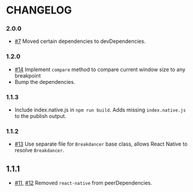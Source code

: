 # CHANGELOG

### 2.0.0

- [#7] Moved certain dependencies to devDependencies.

### 1.2.0

- [#14] Implement `compare` method to compare current window size to any breakpoint
- Bump the dependencies.

### 1.1.3

- Include index.native.js in `npm run build`. Adds missing `index.native.js` to the publish output.

### 1.1.2

- [#13] Use separate file for `Breakdancer` base class, allows React Native to resolve `Breakdancer`.

## 1.1.1

- [#11], [#12] Removed `react-native` from peerDependencies.

[#11]: https://github.com/godaddy/breakdancer/pull/11
[#12]: https://github.com/godaddy/breakdancer/pull/12
[#13]: https://github.com/godaddy/breakdancer/pull/13
[#14]: https://github.com/godaddy/breakdancer/pull/14
[#7]: https://github.com/godaddy/breakdancer/pull/7
